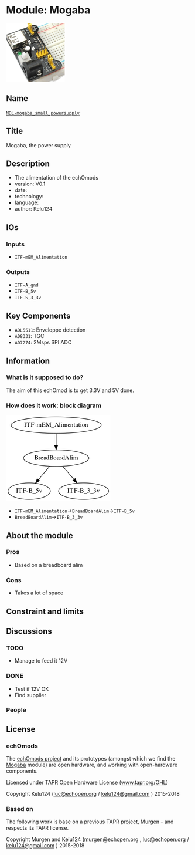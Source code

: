 # Module: Mogaba

![](/mogaba/viewme.png)

## Name

[`MDL-mogaba_small_powersupply`]()

## Title

Mogaba, the power supply

## Description

* The alimentation of the echOmods
* version: V0.1
* date: 
* technology:
* language: 
* author: Kelu124

## IOs

### Inputs

* `ITF-mEM_Alimentation`

### Outputs

* `ITF-A_gnd`
* `ITF-B_5v`
* `ITF-S_3_3v`

## Key Components

* `ADL5511`: Enveloppe detection 
* `AD8331`: TGC
* `AD7274`: 2Msps SPI ADC

## Information

### What is it supposed to do?

The aim of this echOmod is to get 3.3V and 5V done.

### How does it work: block diagram

![Block schema](/mogaba/source/blocks.png)

* `ITF-mEM_Alimentation`->`BreadBoardAlim`->`ITF-B_5v`
* `BreadBoardAlim`->`ITF-B_3_3v`

## About the module

### Pros

* Based on a breadboard alim

### Cons

* Takes a lot of space 

## Constraint and limits

## Discussions

### TODO

* Manage to feed it 12V

### DONE

* Test if 12V OK
* Find supplier

### People


## License


### echOmods 

The [echOmods project](https://github.com/kelu124/echomods) and its prototypes (amongst which we find the [Mogaba](/mogaba/) module) are open hardware, and working with open-hardware components.

Licensed under TAPR Open Hardware License (www.tapr.org/OHL)

Copyright Kelu124 (luc@echopen.org / kelu124@gmail.com ) 2015-2018

### Based on 

The following work is base on a previous TAPR project, [Murgen](https://github.com/kelu124/murgen-dev-kit) - and respects its TAPR license.

Copyright Murgen and Kelu124 (murgen@echopen.org , luc@echopen.org / kelu124@gmail.com ) 2015-2018
